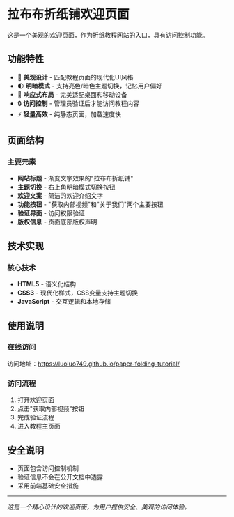 # 拉布布折纸铺欢迎页面

这是一个美观的欢迎页面，作为折纸教程网站的入口，具有访问控制功能。

## 功能特性

- 🎨 **美观设计** - 匹配教程页面的现代化UI风格
- 🌓 **明暗模式** - 支持亮色/暗色主题切换，记忆用户偏好
- 📱 **响应式布局** - 完美适配桌面和移动设备
- 🔒 **访问控制** - 管理员验证后才能访问教程内容
- ⚡ **轻量高效** - 纯静态页面，加载速度快

## 页面结构

### 主要元素
- **网站标题** - 渐变文字效果的"拉布布折纸铺"
- **主题切换** - 右上角明暗模式切换按钮
- **欢迎文案** - 简洁的欢迎介绍文字
- **功能按钮** - "获取内部视频"和"关于我们"两个主要按钮
- **验证界面** - 访问权限验证
- **版权信息** - 页面底部版权声明

## 技术实现

### 核心技术
- **HTML5** - 语义化结构
- **CSS3** - 现代化样式，CSS变量支持主题切换
- **JavaScript** - 交互逻辑和本地存储

## 使用说明

### 在线访问
访问地址：https://luoluo749.github.io/paper-folding-tutorial/

### 访问流程
1. 打开欢迎页面
2. 点击"获取内部视频"按钮
3. 完成验证流程
4. 进入教程主页面

## 安全说明

- 页面包含访问控制机制
- 验证信息不会在公开文档中透露
- 采用前端基础安全措施

---

*这是一个精心设计的欢迎页面，为用户提供安全、美观的访问体验。*